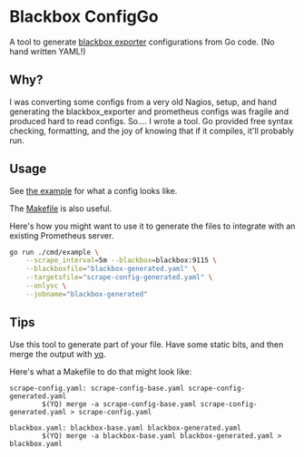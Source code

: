 # Blackbox ConfigGo

A tool to generate [blackbox exporter](https://github.com/prometheus/blackbox_exporter)
configurations from Go code.  (No hand written YAML!)

## Why?

I was converting some configs from a very old Nagios, setup, and hand generating
the blackbox_exporter and prometheus configs was fragile and produced hard to
read configs.  So.... I wrote a tool.  Go provided free syntax checking,
formatting, and the joy of knowing that if it compiles, it'll probably run.

## Usage

See [the example](cmd/example/example.go) for what a config looks like.

The [Makefile](Makefile) is also useful.


Here's how you might want to use it to generate the files to integrate with an existing Prometheus server.

```bash
go run ./cmd/example \
    --scrape_interval=5m --blackbox=blackbox:9115 \
	--blackboxfile="blackbox-generated.yaml" \
	--targetsfile="scrape-config-generated.yaml" \
	--onlysc \
	--jobname="blackbox-generated"
```

## Tips

Use this tool to generate part of your file.  Have some static bits, and then
merge the output with [yq](https://github.com/mikefarah/yq).

Here's what a Makefile to do that might look like:

```make
scrape-config.yaml: scrape-config-base.yaml scrape-config-generated.yaml
        $(YQ) merge -a scrape-config-base.yaml scrape-config-generated.yaml > scrape-config.yaml

blackbox.yaml: blackbox-base.yaml blackbox-generated.yaml
        $(YQ) merge -a blackbox-base.yaml blackbox-generated.yaml > blackbox.yaml
```